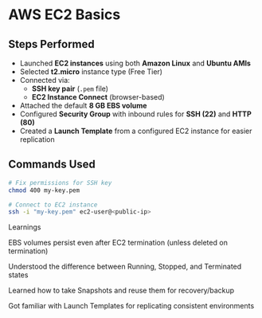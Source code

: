# AWS EC2 Basics  

## Steps Performed  
- Launched **EC2 instances** using both **Amazon Linux** and **Ubuntu AMIs**  
- Selected **t2.micro** instance type (Free Tier)  
- Connected via:  
  - **SSH key pair** (`.pem` file)  
  - **EC2 Instance Connect** (browser-based)  
- Attached the default **8 GB EBS volume**  
- Configured **Security Group** with inbound rules for **SSH (22)** and **HTTP (80)**  
- Created a **Launch Template** from a configured EC2 instance for easier replication  

## Commands Used  
```bash
# Fix permissions for SSH key
chmod 400 my-key.pem  

# Connect to EC2 instance
ssh -i "my-key.pem" ec2-user@<public-ip>  
```

Learnings

EBS volumes persist even after EC2 termination (unless deleted on termination)

Understood the difference between Running, Stopped, and Terminated states

Learned how to take Snapshots and reuse them for recovery/backup

Got familiar with Launch Templates for replicating consistent environments